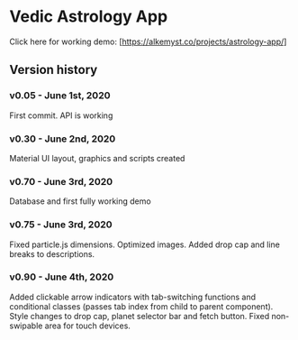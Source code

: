 # Vedic Astrology App

Click here for working demo: [https://alkemyst.co/projects/astrology-app/]

## Version history

### v0.05 - June 1st, 2020

First commit. API is working

### v0.30 - June 2nd, 2020

Material UI layout, graphics and scripts created

### v0.70 - June 3rd, 2020

Database and first fully working demo

### v0.75 - June 3rd, 2020

Fixed particle.js dimensions. Optimized images. Added drop cap and line breaks to descriptions.

### v0.90 - June 4th, 2020

Added clickable arrow indicators with tab-switching functions and conditional classes (passes tab index from child to parent component). Style changes to drop cap, planet selector bar and fetch button. Fixed non-swipable area for touch devices.
